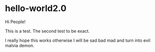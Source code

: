 # hello-world2.0

Hi People!

This is a test. The second test to be exact.

I really hope this works otherwise I will be sad bad mad and turn into evil malvia demon.

